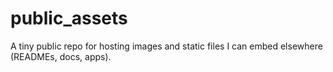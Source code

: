 # public_assets

A tiny public repo for hosting images and static files I can embed elsewhere (READMEs, docs, apps).
